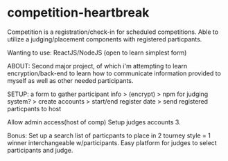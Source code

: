 # competition-heartbreak
Competition is a registration/check-in for scheduled competitions. Able to utilize a judging/placement components with registered particpants.

Wanting to use: ReactJS/NodeJS (open to learn simplest form)

ABOUT: Second major project, of which i'm attempting to learn encryption/back-end to learn how to communicate information provided to myself as well as other needed participants.

SETUP: a form to gather participant info > (encrypt) > npm for judging system? > create accounts > start/end register date > send registered particpants to host

Allow admin access(host of comp) 
Setup judges accounts 3.

Bonus:
Set up a search list of particpants to place in 2 tourney style = 1 winner interchangeable w/participants. Easy platform for judges to select participants and judge.

